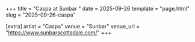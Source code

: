 +++
title = "Caspa at Sunbar "
date = 2025-09-26
template = "page.html"
slug = "2025-09-26-caspa"

[extra]
artist = "Caspa"
venue = "Sunbar"
venue_url = "https://www.sunbarscottsdale.com/"
+++
